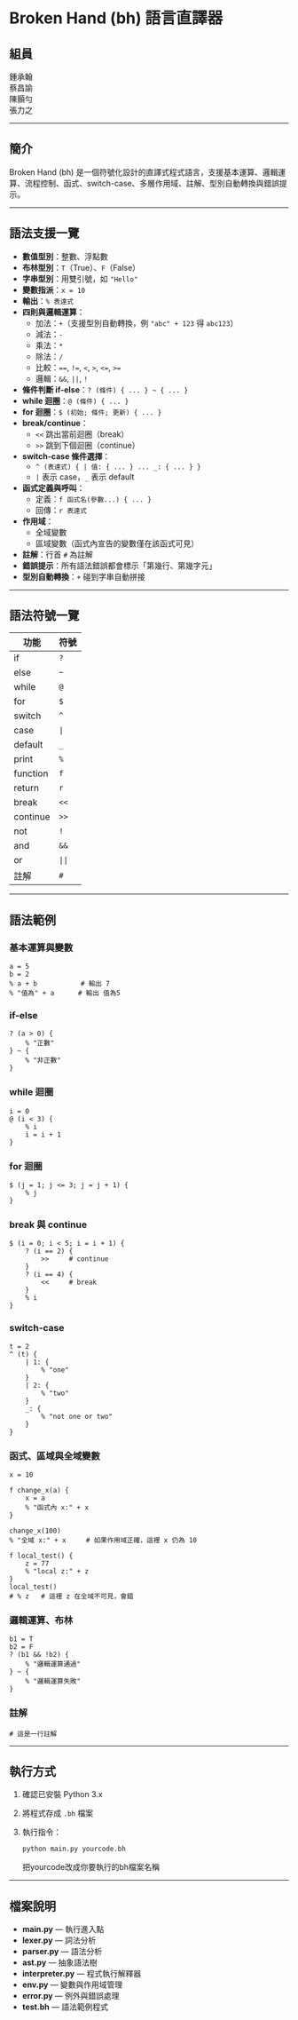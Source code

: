 # Broken Hand (bh) 語言直譯器

## 組員
鍾承翰  
蔡昌諭  
陳顥勻  
張力之

---

## 簡介
Broken Hand (bh) 是一個符號化設計的直譯式程式語言，支援基本運算、邏輯運算、流程控制、函式、switch-case、多層作用域、註解、型別自動轉換與錯誤提示。

---

## 語法支援一覽

- **數值型別**：整數、浮點數
- **布林型別**：`T`（True）、`F`（False）
- **字串型別**：用雙引號，如 `"Hello"`
- **變數指派**：`x = 10`
- **輸出**：`% 表達式`
- **四則與邏輯運算**：
    - 加法：`+`（支援型別自動轉換，例 `"abc" + 123` 得 `abc123`）
    - 減法：`-`
    - 乘法：`*`
    - 除法：`/`
    - 比較：`==`, `!=`, `<`, `>`, `<=`, `>=`
    - 邏輯：`&&`, `||`, `!`
- **條件判斷 if-else**：`? (條件) { ... } ~ { ... }`
- **while 迴圈**：`@ (條件) { ... }`
- **for 迴圈**：`$ (初始; 條件; 更新) { ... }`
- **break/continue**：
    - `<<` 跳出當前迴圈（break）
    - `>>` 跳到下個迴圈（continue）
- **switch-case 條件選擇**：
    - `^ (表達式) { | 值: { ... } ... _: { ... } }`
    - `|` 表示 case，`_` 表示 default
- **函式定義與呼叫**：
    - 定義：`f 函式名(參數...) { ... }`
    - 回傳：`r 表達式`
- **作用域**：
    - 全域變數
    - 區域變數（函式內宣告的變數僅在該函式可見）
- **註解**：行首 `#` 為註解
- **錯誤提示**：所有語法錯誤都會標示「第幾行、第幾字元」
- **型別自動轉換**：`+` 碰到字串自動拼接

---

## 語法符號一覽

| 功能         | 符號     |
|--------------|--------|
| if           | `?`    |
| else         | `~`    |
| while        | `@`    |
| for          | `$`    |
| switch       | `^`    |
| case         | `\|`   |
| default      | `_`    |
| print        | `%`    |
| function     | `f`    |
| return       | `r`    |
| break        | `<<`   |
| continue     | `>>`   |
| not          | `!`    |
| and          | `&&`   |
| or           | `\|\|` |
| 註解         | `#`    |

---

## 語法範例

### 基本運算與變數

```bh
a = 5
b = 2
% a + b           # 輸出 7
% "值為" + a      # 輸出 值為5
````

### if-else

```bh
? (a > 0) {
    % "正數"
} ~ {
    % "非正數"
}
```

### while 迴圈

```bh
i = 0
@ (i < 3) {
    % i
    i = i + 1
}
```

### for 迴圈

```bh
$ (j = 1; j <= 3; j = j + 1) {
    % j
}
```

### break 與 continue

```bh
$ (i = 0; i < 5; i = i + 1) {
    ? (i == 2) {
        >>     # continue
    }
    ? (i == 4) {
        <<     # break
    }
    % i
}
```

### switch-case

```bh
t = 2
^ (t) {
    | 1: {
        % "one"
    }
    | 2: {
        % "two"
    }
    _: {
        % "not one or two"
    }
}
```

### 函式、區域與全域變數

```bh
x = 10

f change_x(a) {
    x = a
    % "函式內 x:" + x
}

change_x(100)
% "全域 x:" + x     # 如果作用域正確，這裡 x 仍為 10

f local_test() {
    z = 77
    % "local z:" + z
}
local_test()
# % z   # 這裡 z 在全域不可見，會錯
```

### 邏輯運算、布林

```bh
b1 = T
b2 = F
? (b1 && !b2) {
    % "邏輯運算通過"
} ~ {
    % "邏輯運算失敗"
}
```

### 註解

```bh
# 這是一行註解
```

---

## 執行方式

1. 確認已安裝 Python 3.x
2. 將程式存成 `.bh` 檔案
3. 執行指令：

   ```bash
   python main.py yourcode.bh
   ```
   把yourcode改成你要執行的bh檔案名稱

---

## 檔案說明

* **main.py** — 執行進入點
* **lexer.py** — 詞法分析
* **parser.py** — 語法分析
* **ast.py** — 抽象語法樹
* **interpreter.py** — 程式執行解釋器
* **env.py** — 變數與作用域管理
* **error.py** — 例外與錯誤處理
* **test.bh** — 語法範例程式